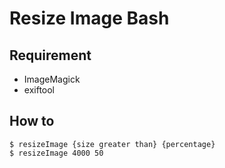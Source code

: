 # Resize Image Bash


## Requirement
- ImageMagick
- exiftool


## How to
`$ resizeImage {size greater than} {percentage}`  
`$ resizeImage 4000 50`